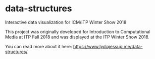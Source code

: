 # data-structures
Interactive data visualization for ICM/ITP Winter Show 2018

This project was originally developed for Introduction to Computational Media at ITP Fall 2018 and was displayed at the ITP Winter Show 2018.

You can read more about it here: https://www.lydiajessup.me/data-structures/
